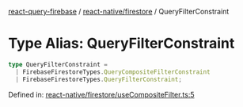 [react-query-firebase](../../../modules.md) / [react-native/firestore](../index.md) / QueryFilterConstraint

# Type Alias: QueryFilterConstraint

```ts
type QueryFilterConstraint = 
  | FirebaseFirestoreTypes.QueryCompositeFilterConstraint
  | FirebaseFirestoreTypes.QueryFilterConstraint;
```

Defined in: [react-native/firestore/useCompositeFilter.ts:5](https://github.com/vpishuk/react-query-firebase/blob/10e2945f75363a784c3dfc0e90b9f7a489dcc848/react-native/firestore/useCompositeFilter.ts#L5)
